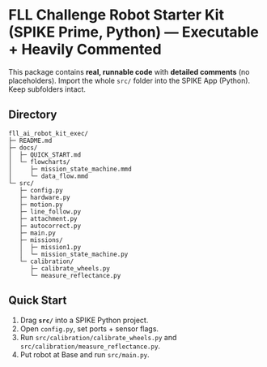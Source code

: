 # FLL Challenge Robot Starter Kit (SPIKE Prime, Python) — Executable + Heavily Commented
This package contains **real, runnable code** with **detailed comments** (no placeholders).
Import the whole `src/` folder into the SPIKE App (Python). Keep subfolders intact.

## Directory
```
fll_ai_robot_kit_exec/
├─ README.md
├─ docs/
│  ├─ QUICK_START.md
│  └─ flowcharts/
│     ├─ mission_state_machine.mmd
│     └─ data_flow.mmd
└─ src/
   ├─ config.py
   ├─ hardware.py
   ├─ motion.py
   ├─ line_follow.py
   ├─ attachment.py
   ├─ autocorrect.py
   ├─ main.py
   ├─ missions/
   │  ├─ mission1.py
   │  └─ mission_state_machine.py
   └─ calibration/
      ├─ calibrate_wheels.py
      └─ measure_reflectance.py
```

## Quick Start
1) Drag **`src/`** into a SPIKE Python project.  
2) Open `config.py`, set ports + sensor flags.  
3) Run `src/calibration/calibrate_wheels.py` and `src/calibration/measure_reflectance.py`.  
4) Put robot at Base and run `src/main.py`.
